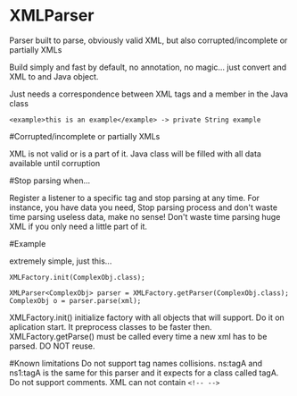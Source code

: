 # XMLParser
Parser built to parse, obviously valid XML, but also corrupted/incomplete or partially XMLs

Build simply and fast by default, no annotation, no magic... just convert and XML to and Java object.

Just needs a correspondence between XML tags and a member in the Java class

```
<example>this is an example</example> -> private String example
```

#Corrupted/incomplete or partially XMLs

XML is not valid or is a part of it. Java class will be filled with all data available until corruption

#Stop parsing when...

Register a listener to a specific tag and stop parsing at any time. 
For instance, you have data you need, Stop parsing process and don't waste time parsing useless data, make no sense!
Don't waste time parsing huge XML if you only need a little part of it.

#Example

extremely simple, just this...
```
XMLFactory.init(ComplexObj.class);

XMLParser<ComplexObj> parser = XMLFactory.getParser(ComplexObj.class);
ComplexObj o = parser.parse(xml);
```

XMLFactory.init() initialize factory with all objects that will support. Do it on aplication start. It preprocess classes to be faster then.
XMLFactory.getParse() must be called every time a new xml has to be parsed. DO NOT reuse.

#Known limitations
Do not support tag names collisions. ns:tagA and ns1:tagA is the same for this parser and it expects for a class called tagA.
Do not support comments. XML can not contain `<!-- -->` 